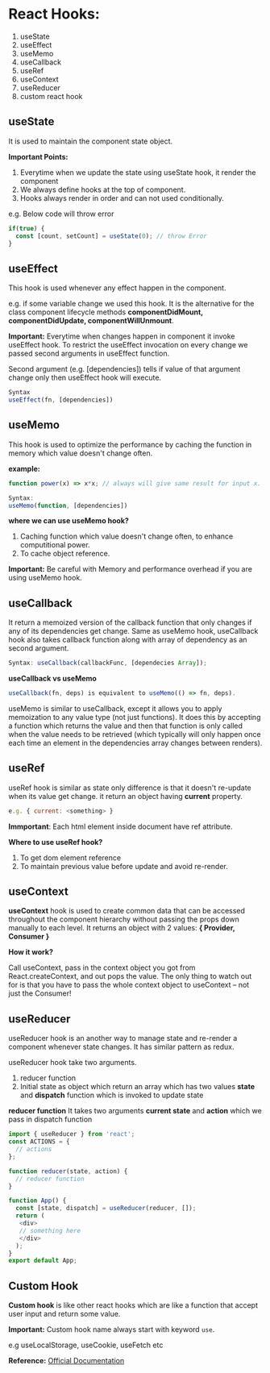 # React Hooks:
1. useState
2. useEffect
3. useMemo
4. useCallback
5. useRef
6. useContext
7. useReducer
8. custom react hook


## useState
It is used to maintain the component state object.

**Important Points:**
  1. Everytime when we update the state using useState hook, it render the component
  2.  We always define hooks at the top of component.
  3. Hooks always render in order and can not used conditionally.
  
  e.g. Below code will throw error

```js
if(true) {
  const [count, setCount] = useState(0); // throw Error
}
```

## useEffect
This hook is used whenever any effect happen in the component. 

e.g. if some variable change we used this hook.
It is the alternative for the class component lifecycle methods **componentDidMount, componentDidUpdate, componentWillUnmount**.

**Important:**
Everytime when changes happen in component it invoke useEffect hook. To restrict the useEffect invocation on every change 
we passed second arguments in useEffect function.

Second argument (e.g. [dependencies]) tells if value of that argument change only then useEffect hook will execute.

```js
Syntax
useEffect(fn, [dependencies])
```

## useMemo
This hook is used to optimize the performance by caching the function in memory which value doesn't change often.

**example:** 
```js
function power(x) => x*x; // always will give same result for input x.

Syntax: 
useMemo(function, [dependencies])
```
**where we can use useMemo hook?**
  1. Caching function which value doesn't change often, to enhance computitional power.
  2. To cache object reference.

**Important:** 
Be careful with Memory and performance overhead if you are using useMemo hook.


## useCallback
It return a memoized version of the callback function that only changes if any of its dependencies get change.
Same as useMemo hook, useCallback hook also takes callback function along with array of dependency as an second argument.

```js
Syntax: useCallback(callbackFunc, [dependecies Array]);
```

**useCallback vs useMemo**

```js
useCallback(fn, deps) is equivalent to useMemo(() => fn, deps).
```
useMemo is similar to useCallback, except it allows you to apply memoization to any value type (not just functions).
It does this by accepting a function which returns the value and then that function is only called when the value
needs to be retrieved (which typically will only happen once each time an
element in the dependencies array changes between renders).

## useRef
useRef hook is similar as state only difference is that it doesn't re-update when its value get change.
it return an object having **current** property.

```js
e.g. { current: <something> }
```
**Immportant**: 
Each html element inside document have ref attribute.

**Where to use useRef hook?** 
  1. To get dom element reference
  2. To maintain previous value before update and avoid re-render.

## useContext
**useContext** hook is used to create common data that can be accessed throughout the component hierarchy without passing the props down manually to each level.
It returns an object with 2 values: **{ Provider, Consumer }**

**How it work?**

Call useContext, pass in the context object you got from React.createContext, and out pops the value.
The only thing to watch out for is that you have to pass the whole context object to useContext – not just the Consumer!

## useReducer

useReducer hook is an another way to manage state and re-render a component whenever state changes.
It has similar pattern as redux.

useReducer hook take two arguments.
  1. reducer function
  2. Initial state as object which return an array which has two values **state** and **dispatch** function which is invoked to update state

**reducer function**
It takes two arguments **current state** and **action** which we pass in dispatch function


```js
import { useReducer } from 'react';
const ACTIONS = {
  // actions
};

function reducer(state, action) {
  // reducer function
}

function App() {
  const [state, dispatch] = useReducer(reducer, []);
  return (
   <div>
   // something here
   </div>
  );
}
export default App;
```

## Custom Hook
**Custom hook** is like other react hooks which are like a function that accept user input and return some value.

**Important:**
Custom hook name always start with keyword `use`. 

e.g useLocalStorage, useCookie, useFetch etc


**Reference:**
[Official Documentation](https://reactjs.org/docs/hooks-intro.html)
